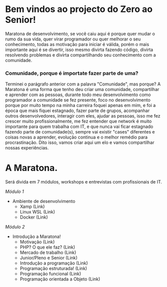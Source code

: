 # Bem vindos ao projecto do Zero ao Senior!

Maratona de desenvolvimento, se você caiu aqui é porque quer mudar o rumo da sua vida, quer virar programador ou quer melhorar o seu conhecimento, todas as motivação para iniciar é válida, porém o mais importante aqui é se divertir, isso mesmo divirta fazendo código, divirta resolvendo problemas e divirta compartilhando seu conhecimento com a comunidade.

### Comunidade, porque é importate fazer parte de uma?

Terminei o parágrafo anterior com a palavra "Comunidade", mas porque? A Maratona é uma forma que tenho deu criar uma comunidade, compartilhar e aprender com as pessoas, durante todo meu desenvolvimento como programador a comunidade se fez presente, foco no desenvolvimento porque por muito tempo na minha carreira foquei apenas em mim, e foi a época que mais fiquei estagnado, fazer parte de grupos, acompanhar outros desenvolvedores, interagir com eles, ajudar as pessoas, isso me fez crescer muito profissionalmente, me fez entender que network é muito importante para quem trabalha com IT, e que nunca vai ficar estagnado fazendo parte de comunidade(s), sempre vai existir "cases" diferentes e coisas novas a aprender, evolução continua e o melhor remédio para procrastinação. Dito isso, vamos criar aqui um elo e vamos compartilhar nossas experiências.

# A Maratona.

Será divida em 7 módulos, workshops e entrevistas com profissionais de IT.

_Módulo 1_

- Ambiente de desenvolvimento
  - Xamp (Link)
  - Linux WSL (Link)
  - Docker (Link)

_Módulo 2_

- Introdução a Maratona!
  - Motivação (Link)
  - PHP? O que ele faz? (Link)
  - Mercado de trabalho (Link)
  - Junior/Pleno e Senior (Link)
  - Introdução a programação (Link)
  - Programação estruturada! (Link)
  - Programação funcional (Link)
  - Programação orientada a Objeto (Link)
